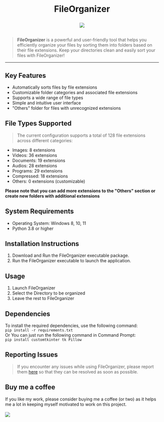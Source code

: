 # <p align="center">FileOrganizer</p>
<div align="center">
<img src="https://i.imgur.com/FquNs9l.png?maxwidth=760&fidelity=grand">
</div><br>

> **FileOrganizer** is a powerful and user-friendly tool that helps you efficiently organize your files by sorting them into folders based on their file extensions. Keep your directories clean and easily sort your files with FileOrganizer!

<hr>

## Key Features
- Automatically sorts files by file extensions
- Customizable folder categories and associated file extensions
- Supports a wide range of file types
- Simple and intuitive user interface
- "Others" folder for files with unrecognized extensions

## File Types Supported
>The current configuration supports a total of 128 file extensions across different categories:
- Images: 8 extensions
- Videos: 36 extensions
- Documents: 19 extensions
- Audios: 28 extensions
- Programs: 29 extensions
- Compressed: 18 extensions
- Others: 0 extensions (customizable)
  
**Please note that you can add more extensions to the "Others" section or create new folders with additional extensions**

## System Requirements
- Operating System: Windows 8, 10, 11
- Python 3.8 or higher

## Installation Instructions
1. Download and Run the FileOrganizer executable package.
2. Run the FileOrganizer executable to launch the application.

## Usage
1. Launch FileOrganizer
2. Select the Directory to be organized
3. Leave the rest to FileOrganizer

## Dependencies
To install the required dependencies, use the following command:<br>
``` pip install -r requirements.txt ```
<br>
Or You can just run the following command in Command Prompt:<br>
```pip install customtkinter tk Pillow```

## Reporting Issues
> If you encounter any issues while using FileOrganizer, please report them [here](
    https://github.com/AbhiCrackerOfficial/OSM-OracleDBServicesManager/issues) so that they can be resolved as soon as possible.

## Buy me a coffee
If you like my work, please consider buying me a coffee (or two) as it helps me a lot in keeping myself motivated to work on this project.<br><br>
<a href="https://www.buymeacoffee.com/AbhiCracker001"><img src="https://img.buymeacoffee.com/button-api/?text=Buy me a coffee&emoji=&slug=AbhiCracker&button_colour=FFDD00&font_colour=000000&font_family=Cookie&outline_colour=000000&coffee_colour=ffffff"></a>
